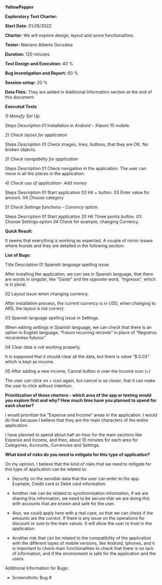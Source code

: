 **YellowPepper**

**Exploratory Test Charter:**


**Start Date:**   					01/26/2022

**Charter:** 						We will explore design, layout and some functionalities. 

**Tester:**  						Mariano Alberto González

**Duration:** 						120 minutes.

**Test Design and Execution:** 		40 %

**Bug Investigation and Report:** 	60 %

**Session setup:** 					20 %

**Data Files:** 					They are added in Additional Information section at the end of this document. 

**Executed Tests** 

*1) Monefy Set Up.* 

Steps       Description
01			Installation in Android – Xiaomi 10 mobile. 

*2) Check layout for application*

*Steps		Description*
01			Check images, lines, buttons, that they are OK. No broken objects. 

*3) Check navigability for application*

Steps		Description
01			Check navigation in the application. The user can move in all the places in the application. 

*4) Check use of application- Add money*

Steps		Description
01			Start application
02 			Hit + button.
03 			Enter value for amount. 
04 			Choose category



*5) Check Settings functions – Currency option.* 


Steps		Description
01			Start application
20 			Hit Three points button.
03 			Choose Settings option
04 			Check for example, changing Currency. 


**Quick Result:** 

It seems that everything is working as expected. A couple of minor issues where founds and they are detailed in the following section:





**List of Bugs:** 




Title	Description
01		Spanish language spelling issue.

After installing the application, we can see in Spanish language, that there are words in singular, like “Gasto” and the opposite word, “Ingresos”, which is in plural. 

02 		Layout issue when changing currency.

After installation process, the current currency is in USD, when changing to ARS, the layout is not correct. 

03 		Spanish language spelling issue in Settings. 

When editing settings in Spanish language, we can check that there is an option in English language, “Future recurring records” in place of “Registros recurrentes futuros”

04 		Clear data is not working properly.

It is supposed that it should clear all the data, but there is value “$ 0.03” which is kept as income.

05		After adding a new income, Cancel button is over the Income icon (+)

The user can click on + icon again, but cancel is so closer, that it can make the user to click without intention. 




**Prioritization of those charters - which area of the app or testing would you explore first and why? How much time have you planned to spend for each charter?**

I would prioritize the “Expense and Income” areas in the application. I would do that because I believe that they are the main characters of the entire application. 

I have planned to spend about half an hour for the main sections like Expense and Income, and then, about 10 minutes for each area for Categories, Accounts, Currencies and Settings. 


**What kind of risks do you need to mitigate for this type of application?**

On my opinion, I believe that the kind of risks that we need to mitigate for this type of application can be related to:  
- Security on the sensible data that the user can enter to the app. Example, Credit card or Debit card information.

- Another risk can be related to synchronization information, if we are sharing this information, we need to be secure that we are doing this with accounts that are known and safe for the user.

- Also, we could apply here with a real case, so that we can check if the amounts are the correct. If there is any issue on the operations for discount or sum to the main values. It will allow the user to trust in the application.

- Another risk that can be related to the compatibility of the application with the different types of mobile versions, like Android, Iphones, and it is important to check main functionalities to check that there is no lack of information, and if the environment is safe for the application and the users.  





































Additional Information for Bugs: 
- Screenshots:
Bug #




























